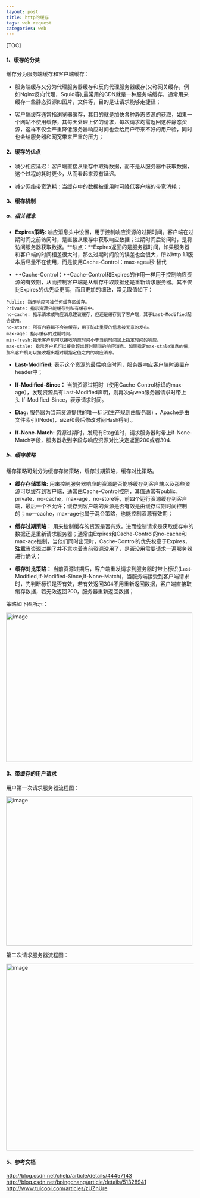 ```yaml
---
layout: post
title: http的缓存
tags: web request
categories: web
---     
```

 
[TOC]

  
#### 1、缓存的分类   
 
缓存分为服务端缓存和客户端缓存：      

* 服务端缓存又分为代理服务器缓存和反向代理服务器缓存(又称网关缓存，例如Nginx反向代理，Squid等),最常用的CDN就是一种服务端缓存，通常用来缓存一些静态资源如图片，文件等，目的是让请求能够走捷径；      

* 客户端缓存通常指浏览器缓存，其目的就是加快各种静态资源的获取，如果一个网站不使用缓存，其每天处理上亿的请求，每次请求均需返回这种静态资源，这样不仅会严重降低服务器响应时间也会给用户带来不好的用户验，同时也会给服务器和网宽带来严重的压力；  

#### 2、缓存的优点  
  
* 减少相应延迟：客户端直接从缓存中取得数据，而不是从服务器中获取数据，这个过程的耗时更少，从而看起来没有延迟。      

* 减少网络带宽消耗：当缓存中的数据被重用时可降低客户端的带宽消耗；

#### 3、缓存机制    
   
##### a、相关概念
* **Expires策略:** 响应消息头中设置，用于控制响应资源的过期时间。客户端在过期时间之前访问时，是直接从缓存中获取响应数据；过期时间后访问时，是将访问服务器获取数据。**缺点：**Expires返回的是服务器时间，如果服务器和客户端的时间相差很大时，那么过期时间段的误差也会很大，所以http 1.1版本后尽量不在使用，而是使用Cache-Control：max-age=秒 替代   

* **Cache-Control：**Cache-Control和Expires的作用一样用于控制响应资源的有效期，从而控制客户端是从缓存中取数据还是重新请求服务器。其不仅比Expires的优先级更高，而且更加的细致，常见取值如下：   
  
 ```
Public: 指示响应可被任何缓存区缓存。
Private: 指示资源只能缓存到私有缓存中。
no-cache: 指示请求或响应消息建议缓存，但还是缓存到了客户端，其于Last—Modified配合使用。
no-store: 所有内容都不会被缓存，用于防止重要的信息被无意的发布。
max-age: 指示缓存的过期时间。
min-fresh:指示客户机可以接收响应时间小于当前时间加上指定时间的响应。
max-stale: 指示客户机可以接收超出超时期间的响应消息。如果指定max-stale消息的值，那么客户机可以接收超出超时期指定值之内的响应消息。
 ```
* **Last-Modified:** 表示这个资源的最后响应时间，服务器响应客户端时设置在header中；  
  
* **If-Modified-Since：** 当前资源过期时（使用Cache-Control标识的max-age），发现资源具有Last-Modified声明，则再次向web服务器请求时带上头 If-Modified-Since，表示请求时间。     

* **Etag:** 服务器为当前资源提供的唯一标识(生产规则由服务器) ，Apache是由文件索引(INode)，size和最后修改时间Hash得到 。   

* **If-None-Match:** 资源过期时，发现有Etag值时，请求服务器时带上if-None-Match字段，服务器收到字段与响应资源对比决定返回200或者304.     

##### b、缓存策略  

缓存策略可划分为缓存存储策略，缓存过期策略，缓存对比策略。 
 
* **缓存存储策略:** 用来控制服务器响应的资源是否能够缓存到客户端以及那些资源可以缓存到客户端，通常由Cache-Control控制，其值通常有public，private，no-cache，max-age，no-store等，前四个运行资源缓存到客户端，最后一个不允许；缓存到客户端的资源是否有效是由缓存过期时间控制的；no—cache，max-age也属于混合策略，也能控制资源有效期；   

* **缓存过期策略：** 用来控制缓存的资源是否有效，进而控制请求是获取缓存中的数据还是重新请求服务器；通常由Expires和Cache-Control的no-cache和max-age控制，当他们同时出现时，Cache-Control的优先权高于Expires，**注意**当资源过期了并不意味着当前资源没用了，是否没用需要请求一遍服务器进行确认；   

* **缓存对比策略：** 当前资源过期后，客户端重发请求到服务器时带上标识(Last-Modified,If-Modified-Since,If-None-Match)，当服务端接受到客户端请求时，先判断标识是否有效，若有效返回304不用重新返回数据，客户端直接取缓存数据，若无效返回200，服务器重新返回数据；   

策略如下图所示：  

<img src="https://zy123a.github.io/zy-blog/images/web/缓存策略.png" width="500" height="400" alt="image"/>

#### 3、带缓存的用户请求     

用户第一次请求服务器流程图：      

<img src="https://zy123a.github.io/zy-blog/images/web/firstRequest.jpg" width="500" height="400" alt="image"/>      

第二次请求服务器流程图：     

<img src="https://zy123a.github.io/zy-blog/images/web/twoRequest.png" width="600" height="500" alt="image"/>  


#### 5、参考文档   
http://blog.csdn.net/chelp/article/details/44457143  http://blog.csdn.net/bpingchang/article/details/51328941 
http://www.tuicool.com/articles/zUZnUre




